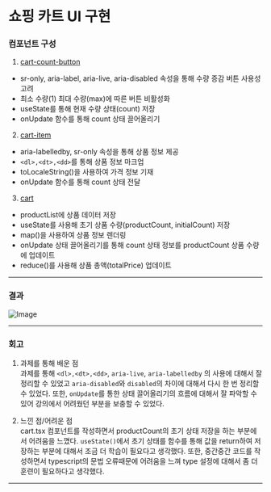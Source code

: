 # 쇼핑 카트 UI 구현

### 컴포넌트 구성

1. [cart-count-button](https://github.com/somin2352/react-hw/blob/main/src/components/cart-count-button/count-button.tsx
)

- sr-only, aria-label, aria-live, aria-disabled 속성을 통해 수량 증감 버튼 사용성 고려
- 최소 수량(1) 최대 수량(max)에 따른 버튼 비활성화
- useState를 통해 현재 수량 상태(count) 저장
- onUpdate 함수를 통해 count 상태 끌어올리기

2. [cart-item](https://github.com/somin2352/react-hw/blob/main/src/components/cart-item/cart-item.tsx
)

- aria-labelledby, sr-only 속성을 통해 상품 정보 제공
- `<dl>,<dt>,<dd>`를 통해 상품 정보 마크업
- toLocaleString()을 사용하여 가격 정보 기재
- onUpdate 함수를 통해 count 상태 전달

3. [cart](https://github.com/somin2352/react-hw/blob/main/src/components/cart/cart.tsx)

- productList에 상품 데이터 저장
- useState를 사용해 초기 상품 수량(productCount, initialCount) 저장
- map()을 사용하여 상품 정보 렌더링
- onUpdate 상태 끌어올리기를 통해 count 상태 정보를 productCount 상품 수량에 업데이트
- reduce()를 사용해 상품 총액(totalPrice) 업데이트

---

### 결과

![Image](https://github.com/user-attachments/assets/bd098799-4330-4630-9a4e-81f1513e4785)

---

### 회고

1. 과제를 통해 배운 점  
   과제를 통해 `<dl>,<dt>,<dd>`, `aria-live`, `aria-labelledby` 의 사용에 대해서 잘 정리할 수 있었고 `aria-disabled`와 `disabled`의 차이에 대해서 다시 한 번 정리할 수 있었다. 또한, `onUpdate`를 통한 상태 끌어올리기의 흐름에 대해서 잘 파악할 수 있어 강의에서 어려웠던 부분을 보충할 수 있었다.

2. 느낀 점/어려운 점  
   cart.tsx 컴포넌트를 작성하면서 productCount의 초기 상태 저장을 하는 부분에서 어려움을 느꼈다. `useState()`에서 초기 상태를 함수를 통해 값을 return하여 저장하는 부분에 대해서 조금 더 학습이 필요다고 생각했다. 또한, 중간중간 코드를 작성하면서 typescript의 문법 오류때문에 어려움을 느껴 type 설정에 대해서 좀 더 훈련이 필요하다고 생각했다.

---
